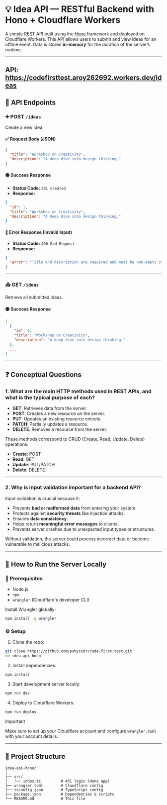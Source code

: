 
# 💡 Idea API — RESTful Backend with Hono + Cloudflare Workers

A simple REST API built using the [Hono](https://hono.dev) framework and deployed on Cloudflare Workers. This API allows users to submit and view ideas for an offline event. Data is stored **in-memory** for the duration of the server’s runtime.

---

## API:  https://codefirsttest.aroy262692.workers.dev/ideas

## 📌 API Endpoints

### ➕ POST `/ideas`
Create a new idea.

#### ✅ Request Body (JSON)
```json
{
  "title": "Workshop on Creativity",
  "description": "A deep dive into design thinking."
}
```

#### 🟢 Success Response
- **Status Code:** `201 Created`
- **Response:**
```json
{
  "id": 1,
  "title": "Workshop on Creativity",
  "description": "A deep dive into design thinking."
}
```

#### 🔴 Error Response (Invalid Input)
- **Status Code:** `400 Bad Request`
- **Response:**
```json
{
  "error": "Title and description are required and must be non-empty strings."
}
```

---

### 📥 GET `/ideas`
Retrieve all submitted ideas.

#### 🟢 Success Response
```json
[
  {
    "id": 1,
    "title": "Workshop on Creativity",
    "description": "A deep dive into design thinking."
  },
  ...
]
```

---

## ❓ Conceptual Questions

### 1. What are the main HTTP methods used in REST APIs, and what is the typical purpose of each?

- **GET**: Retrieves data from the server.
- **POST**: Creates a new resource on the server.
- **PUT**: Updates an existing resource entirely.
- **PATCH**: Partially updates a resource.
- **DELETE**: Removes a resource from the server.

These methods correspond to CRUD (Create, Read, Update, Delete) operations:
- **Create**: POST
- **Read**: GET
- **Update**: PUT/PATCH
- **Delete**: DELETE

---

### 2. Why is input validation important for a backend API?

Input validation is crucial because it:
- Prevents **bad or malformed data** from entering your system.
- Protects against **security threats** like injection attacks.
- Ensures **data consistency**.
- Helps return **meaningful error messages** to clients.
- Prevents server crashes due to unexpected input types or structures.

Without validation, the server could process incorrect data or become vulnerable to malicious attacks.

---

## 🚀 How to Run the Server Locally

### 🧰 Prerequisites
- Node.js
- `npm`
- `wrangler` (Cloudflare's developer CLI)

Install Wrangler globally:
```bash
npm install -g wrangler
```

### ⚙️ Setup

1. Clone the repo:
```bash
git clone https://github.com/pshycodr/code-first-test.git
cd idea-api-hono
```

2. Install dependencies:
```bash
npm install
```

3. Start development server locally:
```bash
npm run dev
```

4. Deploy to Cloudflare Workers:
```bash
npm run deploy
```
> [!IMPORTANT]
> Make sure to set up your Cloudflare account and configure `wrangler.toml` with your account details.

---

## 📁 Project Structure

```
idea-api-hono/
│
├── src/
│   └── index.ts         # API logic (Hono app)
├── wrangler.toml        # Cloudflare config
├── tsconfig.json        # TypeScript config
├── package.json         # Dependencies & scripts
└── README.md            # This file
```
